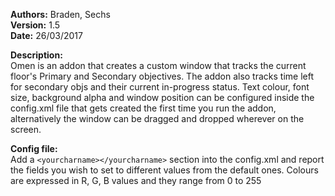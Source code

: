 **Authors:** Braden, Sechs  
**Version:** 1.5  
**Date:** 26/03/2017

**Description:**  
Omen is an addon that creates a custom window that tracks the current floor's Primary and Secondary objectives.
The addon also tracks time left for secondary objs and their current in-progress status.
Text colour, font size, background alpha and window position can be configured inside the config.xml file that gets created the first time you run the addon, alternatively the window can be dragged and dropped wherever on the screen.

**Config file:**  
Add a `<yourcharname></yourcharname>` section into the config.xml and report the fields you wish to set to different values from the default ones.
Colours are expressed in R, G, B values and they range from 0 to 255
